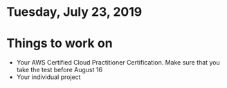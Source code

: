 Tuesday, July 23, 2019
====================
# Things to work on
- Your AWS Certified Cloud Practitioner Certification. Make sure that you take the test before August 16
- Your individual project